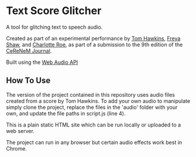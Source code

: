 # Text Score Glitcher

A tool for glitching text to speech audio.

Created as part of an experimental performance by [Tom Hawkins](https://tomhawkinscomposer.wordpress.com/), [Freya Shaw](https://immersionsoundstudio.com/), and [Charlotte Roe](https://www.charlotteroe.space/), as part of a submission to the 9th edition of the [CeReNeM Journal](https://cerenempostgraduates.wordpress.com/cerenem-journal/).

Built using the [Web Audio API](https://developer.mozilla.org/en-US/docs/Web/API/Web_Audio_API)

## How To Use

The version of the project contained in this repository uses audio files created from a score by Tom Hawkins.
To add your own audio to manipulate simply clone the project, replace the files in the 'audio' folder with your own, and update the file paths in script.js (line 4).

This is a plain static HTML site which can be run locally or uploaded to a web server.

The project can run in any browser but certain audio effects work best in Chrome.
